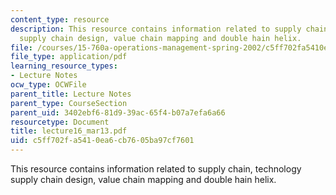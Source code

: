 ```yaml
---
content_type: resource
description: This resource contains information related to supply chain, technology
  supply chain design, value chain mapping and double hain helix.
file: /courses/15-760a-operations-management-spring-2002/c5ff702fa5410ea6cb7605ba97cf7601_lecture16_mar13.pdf
file_type: application/pdf
learning_resource_types:
- Lecture Notes
ocw_type: OCWFile
parent_title: Lecture Notes
parent_type: CourseSection
parent_uid: 3402ebf6-81d9-39ac-65f4-b07a7efa6a66
resourcetype: Document
title: lecture16_mar13.pdf
uid: c5ff702f-a541-0ea6-cb76-05ba97cf7601
---
```

This resource contains information related to supply chain, technology supply chain design, value chain mapping and double hain helix.